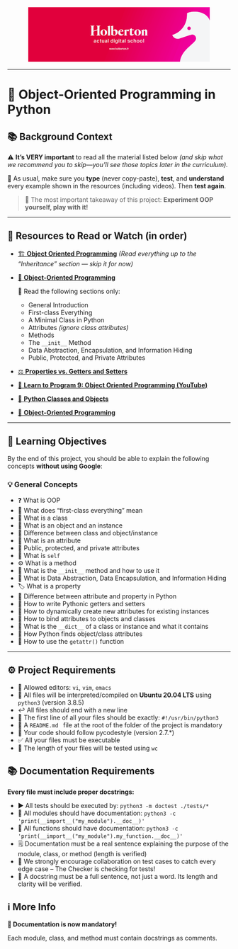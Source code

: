 <div align="center"><img src="https://github.com/ksyv/holbertonschool-web_front_end/blob/main/baniere_holberton.png"></div>

---

# 📘 Object-Oriented Programming in Python

## 📚 Background Context

⚠️ **It’s VERY important** to read all the material listed below *(and skip what we recommend you to skip—you’ll see those topics later in the curriculum).*

🧠 As usual, make sure you **type** (never copy-paste), **test**, and **understand** every example shown in the resources (including videos). Then **test again**.

> 🚀 The most important takeaway of this project:
> **Experiment OOP yourself, play with it!**

---

## 🧾 Resources to Read or Watch (in order)

- [🏗️ **Object Oriented Programming**](https://python.swaroopch.com/oop.html)
  *(Read everything up to the “Inheritance” section — skip it for now)*

- [🧠 **Object-Oriented Programming**](https://python-course.eu/oop/object-oriented-programming.php)

  📌 Read the following sections only:
  - General Introduction
  - First-class Everything
  - A Minimal Class in Python
  - Attributes *(ignore class attributes)*
  - Methods
  - The `__init__` Method
  - Data Abstraction, Encapsulation, and Information Hiding
  - Public, Protected, and Private Attributes

- [⚖️ **Properties vs. Getters and Setters**](https://python-course.eu/oop/properties-vs-getters-and-setters.php)
- [🎥 **Learn to Program 9: Object Oriented Programming (YouTube)**](https://www.youtube.com/watch?v=1AGyBuVCTeE&ab_channel=DerekBanas)
- [🧱 **Python Classes and Objects**](https://www.youtube.com/watch?v=-DP1i2ZU9gk&ab_channel=MITOpenCourseWare)
- [🧰 **Object-Oriented Programming**](https://www.youtube.com/watch?v=-DP1i2ZU9gk&ab_channel=MITOpenCourseWare)

---

## 🎯 Learning Objectives

By the end of this project, you should be able to explain the following concepts **without using Google**:

### 💡 General Concepts

- ❓ What is OOP
- 🧠 What does “first-class everything” mean
- 🧬 What is a class
- 🧱 What is an object and an instance
- 🔄 Difference between class and object/instance
- 🎒 What is an attribute
- 🔐 Public, protected, and private attributes
- 🙋 What is `self`
- ⚙️ What is a method
- 🚪 What is the `__init__` method and how to use it
- 🧊 What is Data Abstraction, Data Encapsulation, and Information Hiding
- 🏷️ What is a property
- 📍 Difference between attribute and property in Python
- 🐍 How to write Pythonic getters and setters
- 🧩 How to dynamically create new attributes for existing instances
- 🧷 How to bind attributes to objects and classes
- 📖 What is the `__dict__` of a class or instance and what it contains
- 🧭 How Python finds object/class attributes
- 🔎 How to use the `getattr()` function

---

## ⚙️ Project Requirements

- 🔧 Allowed editors: `vi`, `vim`, `emacs`
- 🐍 All files will be interpreted/compiled on **Ubuntu 20.04 LTS** using `python3` (version 3.8.5)
- ↩️ All files should end with a new line
- 📄 The first line of all your files should be exactly: `#!/usr/bin/python3`
- 📄 A ```README.md ``` file at the root of the folder of the project is mandatory
- 🎯 Your code should follow pycodestyle (version 2.7.*)
- ✅ All your files must be executable
- 📏 The length of your files will be tested using ``` wc ```

## 📚 Documentation Requirements

**Every file must include proper docstrings:**

- ▶️ All tests should be executed by: `python3 -m doctest ./tests/*`
- 📖 All modules should have documentation: `python3 -c 'print(__import__("my_module").__doc__)'`
- 📖 All functions should have documentation: `python3 -c 'print(__import__("my_module").my_function.__doc__)'`
- 🗒️ Documentation must be a real sentence explaining the purpose of the module, class, or method (length is verified)
- 🤝 We strongly encourage collaboration on test cases to catch every edge case – The Checker is checking for tests!
- 📌 A docstring must be a full sentence, not just a word. Its length and clarity will be verified.

## ℹ️ More Info

**📝 Documentation is now mandatory!**

Each module, class, and method must contain docstrings as comments.

